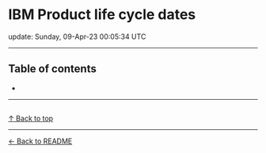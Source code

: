 # IBM Product life cycle dates

update: Sunday, 09-Apr-23 00:05:34 UTC

---

## Table of contents


- [](#)


---





## 

[]()









[↑ Back to top](#table-of-contents)

---



[← Back to README](./README.md)